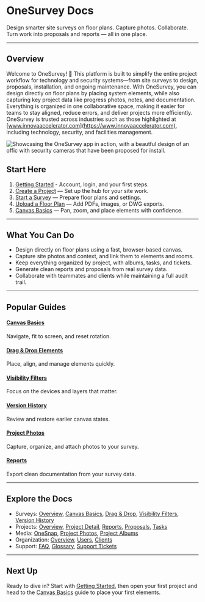 # OneSurvey Docs

Design smarter site surveys on floor plans. Capture photos. Collaborate. Turn work into proposals and reports — all in one place.

---

## Overview

Welcome to OneSurvey! 🚀 This platform is built to simplify the entire project workflow for technology and security systems—from site surveys to design, proposals, installation, and ongoing maintenance. With OneSurvey, you can design directly on floor plans by placing system elements, while also capturing key project data like progress photos, notes, and documentation. Everything is organized in one collaborative space, making it easier for teams to stay aligned, reduce errors, and deliver projects more efficiently. OneSurvey is trusted across industries such as those highlighted at [www.innovaaccelerator.com](https://www.innovaaccelerator.com), including technology, security, and facilities management.

<div class="os-screenshot">
  <div class="os-screenshot-card">
    <img src="../../assets/images/onesurvey-intro.png" alt="Showcasing the OneSurvey app in action, with a beautful design of an offic with security cameras that have been proposed for install." loading="lazy">
  </div>
</div>
<!-- <div class="os-video">
  <a class="os-video-card" href="#" aria-label="Intro video placeholder">
    <div class="os-video-play" aria-hidden="true">
      <svg width="26" height="30" viewBox="0 0 26 30" xmlns="http://www.w3.org/2000/svg">
        <polygon points="0,0 26,15 0,30"></polygon>
      </svg>
    </div>
  </a>
  <div class="os-video-caption">Watch the OneSurvey overview (YouTube embed coming soon)</div>
</div> -->

## Start Here

1. [Getting Started](getting-started/creating-account.md) - Account, login, and your first steps.
2. [Create a Project](projects/create-project.md) — Set up the hub for your site work.
3. [Start a Survey](surveys/start-survey.md) — Prepare floor plans and settings.
4. [Upload a Floor Plan](surveys/upload-floor-plan.md) — Add PDFs, images, or DWG exports.
5. [Canvas Basics](surveys/canvas-basics.md) — Pan, zoom, and place elements with confidence.

---

## What You Can Do

- Design directly on floor plans using a fast, browser-based canvas.
- Capture site photos and context, and link them to elements and rooms.
- Keep everything organized by project, with albums, tasks, and tickets.
- Generate clean reports and proposals from real survey data.
- Collaborate with teammates and clients while maintaining a full audit trail.

---

## Popular Guides

<div class="os-grid">
  <div class="os-card">
    <h4><a href="surveys/canvas-basics.md">Canvas Basics</a></h4>
    <p>Navigate, fit to screen, and reset rotation.</p>
  </div>
  <div class="os-card">
    <h4><a href="surveys/drag-and-drop.md">Drag &amp; Drop Elements</a></h4>
    <p>Place, align, and manage elements quickly.</p>
  </div>
  <div class="os-card">
    <h4><a href="surveys/visibility-filters.md">Visibility Filters</a></h4>
    <p>Focus on the devices and layers that matter.</p>
  </div>
  <div class="os-card">
    <h4><a href="surveys/version-history.md">Version History</a></h4>
    <p>Review and restore earlier canvas states.</p>
  </div>
  <div class="os-card">
    <h4><a href="media/project-photos.md">Project Photos</a></h4>
    <p>Capture, organize, and attach photos to your survey.</p>
  </div>
  <div class="os-card">
    <h4><a href="projects/reports.md">Reports</a></h4>
    <p>Export clean documentation from your survey data.</p>
  </div>
</div>

---

## Explore the Docs

- Surveys: [Overview](surveys/index.md), [Canvas Basics](surveys/canvas-basics.md), [Drag &amp; Drop](surveys/drag-and-drop.md), [Visibility Filters](surveys/visibility-filters.md), [Version History](surveys/version-history.md)
- Projects: [Overview](projects/index.md), [Project Detail](projects/project-detail.md), [Reports](projects/reports.md), [Proposals](projects/proposals.md), [Tasks](projects/tasks.md)
- Media: [OneSnap](media/onesnap.md), [Project Photos](media/project-photos.md), [Project Albums](projects/project-albums.md)
- Organization: [Overview](organization/index.md), [Users](organization/users.md), [Clients](organization/clients.md)
- Support: [FAQ](support/faq.md), [Glossary](support/glossary.md), [Support Tickets](support/tickets.md)

---

## Next Up

Ready to dive in? Start with [Getting Started](getting-started/creating-account.md), then open your first project and head to the [Canvas Basics](surveys/canvas-basics.md) guide to place your first elements.
